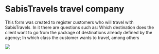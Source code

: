 <h1>SabisTravels travel company</h1>
<p>This form was created to register customers who will travel with SabisTravels. In it there are questions such as: Which destination does the client want to go from the package of destinations already defined by the agency; In which class the customer wants to travel, among others</p>
<img src = "planejar-viagem-de-avião.jpg">